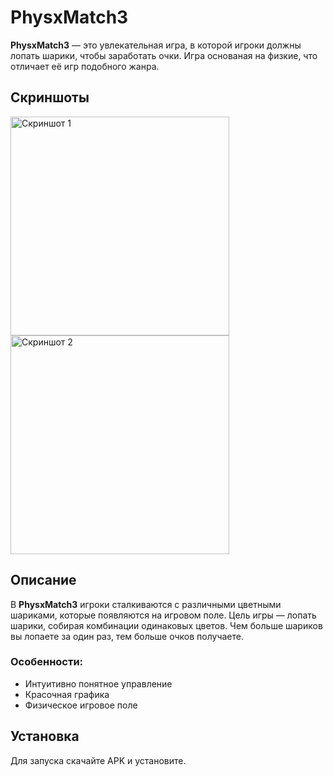 # PhysxMatch3

**PhysxMatch3** — это увлекательная игра, в которой игроки должны лопать шарики, чтобы заработать очки. Игра основаная на физкие, что отличает её игр подобного жанра.

## Скриншоты
<img src="https://i.imgur.com/bWThNlJ.jpeg" alt="Скриншот 1" width="350"/>
<img src="https://i.imgur.com/KitE1AH.jpeg" alt="Скриншот 2" width="350"/>

## Описание

В **PhysxMatch3** игроки сталкиваются с различными цветными шариками, которые появляются на игровом поле. Цель игры — лопать шарики, собирая комбинации одинаковых цветов. Чем больше шариков вы лопаете за один раз, тем больше очков получаете.

### Особенности:

- Интуитивно понятное управление
- Красочная графика
- Физическое игровое поле

## Установка

Для запуска скачайте APK и установите.
